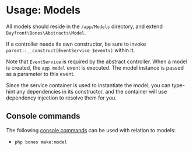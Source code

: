 # Usage: Models

All models should reside in the `/app/Models` directory, and extend `Bayfront\Bones\Abstracts\Model`.

If a controller needs its own constructor, be sure to invoke `parent::__construct(EventService $events)` within it.

Note that `EventService` is required by the abstract controller.
When a model is created, the `app.model` event is executed.
The model instance is passed as a parameter to this event.

Since the service container is used to instantiate the model, you can type-hint any dependencies
in its constructor, and the container will use dependency injection to resolve them for you.

## Console commands

The following [console commands](console.md) can be used with relation to models:

- `php bones make:model`